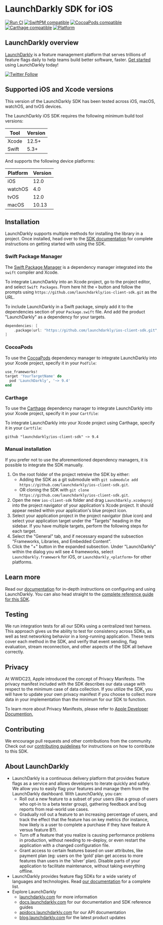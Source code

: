 LaunchDarkly SDK for iOS
========================

[![Run CI](https://github.com/launchdarkly/ios-client-sdk/actions/workflows/ci.yml/badge.svg?branch=v9)](https://github.com/launchdarkly/ios-client-sdk/actions/workflows/ci.yml)
[![SwiftPM compatible](https://img.shields.io/badge/SwiftPM-compatible-4BC51D.svg?style=flat)](https://swift.org/package-manager/)
[![CocoaPods compatible](https://img.shields.io/cocoapods/v/LaunchDarkly.svg)](https://cocoapods.org/pods/LaunchDarkly)
[![Carthage compatible](https://img.shields.io/badge/Carthage-compatible-4BC51D.svg?style=flat)](https://github.com/Carthage/Carthage)
[![Platform](https://img.shields.io/cocoapods/p/LaunchDarkly.svg?style=flat)](https://docs.launchdarkly.com/sdk/client-side/ios)

LaunchDarkly overview
-------------------------
[LaunchDarkly](https://www.launchdarkly.com) is a feature management platform that serves trillions of feature flags daily to help teams build better software, faster. [Get started](https://docs.launchdarkly.com/home/getting-started) using LaunchDarkly today!

[![Twitter Follow](https://img.shields.io/twitter/follow/launchdarkly.svg?style=social&label=Follow&maxAge=2592000)](https://twitter.com/intent/follow?screen_name=launchdarkly)

Supported iOS and Xcode versions
-------------------------

This version of the LaunchDarkly SDK has been tested across iOS, macOS, watchOS, and tvOS devices.

The LaunchDarkly iOS SDK requires the following minimum build tool versions:

| Tool  | Version |
| ----- | ------- |
| Xcode | 12.5+   |
| Swift | 5.3+    |

And supports the following device platforms:

| Platform | Version |
| -------- | ------- |
| iOS      | 12.0    |
| watchOS  | 4.0     |
| tvOS     | 12.0    |
| macOS    | 10.13   |

Installation
-----------

LaunchDarkly supports multiple methods for installing the library in a project. Once installed, head over to the [SDK documentation](https://docs.launchdarkly.com/sdk/client-side/ios#getting-started) for complete instructions on getting started with using the SDK.

### Swift Package Manager

The [Swift Package Manager](https://swift.org/package-manager/) is a dependency manager integrated into the `swift` compiler and Xcode.

To integrate LaunchDarkly into an Xcode project, go to the project editor, and select `Swift Packages`. From here hit the `+` button and follow the prompts using  `https://github.com/launchdarkly/ios-client-sdk.git` as the URL.

To include LaunchDarkly in a Swift package, simply add it to the dependencies section of your `Package.swift` file. And add the product "LaunchDarkly" as a dependency for your targets.

<!-- x-release-please-start-version -->
```swift
dependencies: [
    .package(url: "https://github.com/launchdarkly/ios-client-sdk.git", .upToNextMajor(from: "9.4.1"))
]
```
<!-- x-release-please-end -->

### CocoaPods

To use the [CocoaPods](https://cocoapods.org) dependency manager to integrate LaunchDarkly into your Xcode project, specify it in your `Podfile`:

```ruby
use_frameworks!
target 'YourTargetName' do
  pod 'LaunchDarkly', '~> 9.4'
end
```

### Carthage

To use the [Carthage](https://github.com/Carthage/Carthage) dependency manager to integrate LaunchDarkly into your Xcode project, specify it in your `Cartfile`:

To integrate LaunchDarkly into your Xcode project using Carthage, specify it in your `Cartfile`:

```ogdl
github "launchdarkly/ios-client-sdk" ~> 9.4
```

### Manual installation

If you prefer not to use the aforementioned dependency managers, it is possible to integrate the SDK manually.

1. On the root folder of the project retreive the SDK by either:
    * Adding the SDK as a git submodule with `git submodule add https://github.com/launchdarkly/ios-client-sdk.git`.
    * OR cloning the SDK with `git clone https://github.com/launchdarkly/ios-client-sdk.git`.
2. Open the new `ios-client-sdk` folder and drag `LaunchDarkly.xcodeproj` into the project navigator of your application's Xcode project. It should appear nested within your application's blue project icon.
3. Select your application project in the project navigator (blue icon) and select your application target under the "Targets" heading in the sidebar. If you have multiple targets, perform the following steps for each target.
4. Select the "General" tab, and if necessary expand the subsection "Frameworks, Libraries, and Embedded Content".
5. Click the "+" button in the expanded subsection. Under "LaunchDarkly" within the dialog you will see 4 frameworks, select `LaunchDarkly.framework` for iOS, or `LaunchDarkly_<platform>` for other platforms.

Learn more
-----------

Read our [documentation](https://docs.launchdarkly.com) for in-depth instructions on configuring and using LaunchDarkly. You can also head straight to the [complete reference guide for this SDK](https://docs.launchdarkly.com/sdk/client-side/ios).

Testing
-------

We run integration tests for all our SDKs using a centralized test harness. This approach gives us the ability to test for consistency across SDKs, as well as test networking behavior in a long-running application. These tests cover each method in the SDK, and verify that event sending, flag evaluation, stream reconnection, and other aspects of the SDK all behave correctly.

Privacy
-------

At WWDC23, Apple introduced the concept of Privacy Manifests. The privacy manifest included with the SDK describes our data usage with respect to the minimum case of data collection. If you utilize the SDK, you will have to update your own privacy manifest if you choose to collect more data in your implementation than the minimum for our SDK to function.

To learn more about Privacy Manifests, please refer to [Apple Developer Documention.](https://developer.apple.com/documentation/bundleresources/privacy_manifest_files/describing_data_use_in_privacy_manifests)

Contributing
------------

We encourage pull requests and other contributions from the community. Check out our [contributing guidelines](CONTRIBUTING.md) for instructions on how to contribute to this SDK.

About LaunchDarkly
-----------

* LaunchDarkly is a continuous delivery platform that provides feature flags as a service and allows developers to iterate quickly and safely. We allow you to easily flag your features and manage them from the LaunchDarkly dashboard.  With LaunchDarkly, you can:
    * Roll out a new feature to a subset of your users (like a group of users who opt-in to a beta tester group), gathering feedback and bug reports from real-world use cases.
    * Gradually roll out a feature to an increasing percentage of users, and track the effect that the feature has on key metrics (for instance, how likely is a user to complete a purchase if they have feature A versus feature B?).
    * Turn off a feature that you realize is causing performance problems in production, without needing to re-deploy, or even restart the application with a changed configuration file.
    * Grant access to certain features based on user attributes, like payment plan (eg: users on the ‘gold’ plan get access to more features than users in the ‘silver’ plan). Disable parts of your application to facilitate maintenance, without taking everything offline.
* LaunchDarkly provides feature flag SDKs for a wide variety of languages and technologies. Read [our documentation](https://docs.launchdarkly.com/sdk) for a complete list.
* Explore LaunchDarkly
    * [launchdarkly.com](https://www.launchdarkly.com/ "LaunchDarkly Main Website") for more information
    * [docs.launchdarkly.com](https://docs.launchdarkly.com/  "LaunchDarkly Documentation") for our documentation and SDK reference guides
    * [apidocs.launchdarkly.com](https://apidocs.launchdarkly.com/  "LaunchDarkly API Documentation") for our API documentation
    * [blog.launchdarkly.com](https://blog.launchdarkly.com/  "LaunchDarkly Blog Documentation") for the latest product updates
